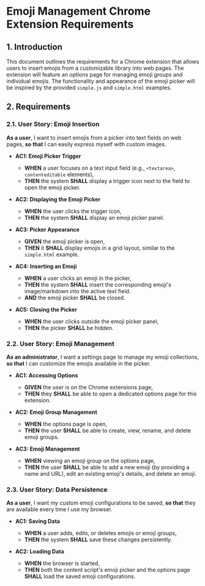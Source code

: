 # Emoji Management Chrome Extension Requirements

## 1. Introduction

This document outlines the requirements for a Chrome extension that allows users to insert emojis from a customizable library into web pages. The extension will feature an options page for managing emoji groups and individual emojis. The functionality and appearance of the emoji picker will be inspired by the provided `simple.js` and `simple.html` examples.

## 2. Requirements

### 2.1. User Story: Emoji Insertion

**As a user**, I want to insert emojis from a picker into text fields on web pages, **so that** I can easily express myself with custom images.

- **AC1: Emoji Picker Trigger**
  - **WHEN** a user focuses on a text input field (e.g., `<textarea>`, `contenteditable` elements),
  - **THEN** the system **SHALL** display a trigger icon next to the field to open the emoji picker.

- **AC2: Displaying the Emoji Picker**
  - **WHEN** the user clicks the trigger icon,
  - **THEN** the system **SHALL** display an emoji picker panel.

- **AC3: Picker Appearance**
  - **GIVEN** the emoji picker is open,
  - **THEN** it **SHALL** display emojis in a grid layout, similar to the `simple.html` example.

- **AC4: Inserting an Emoji**
  - **WHEN** a user clicks an emoji in the picker,
  - **THEN** the system **SHALL** insert the corresponding emoji's image/markdown into the active text field.
  - **AND** the emoji picker **SHALL** be closed.

- **AC5: Closing the Picker**
  - **WHEN** the user clicks outside the emoji picker panel,
  - **THEN** the picker **SHALL** be hidden.

### 2.2. User Story: Emoji Management

**As an administrator**, I want a settings page to manage my emoji collections, **so that** I can customize the emojis available in the picker.

- **AC1: Accessing Options**
  - **GIVEN** the user is on the Chrome extensions page,
  - **THEN** they **SHALL** be able to open a dedicated options page for this extension.

- **AC2: Emoji Group Management**
  - **WHEN** the options page is open,
  - **THEN** the user **SHALL** be able to create, view, rename, and delete emoji groups.

- **AC3: Emoji Management**
  - **WHEN** viewing an emoji group on the options page,
  - **THEN** the user **SHALL** be able to add a new emoji (by providing a name and URL), edit an existing emoji's details, and delete an emoji.

### 2.3. User Story: Data Persistence

**As a user**, I want my custom emoji configurations to be saved, **so that** they are available every time I use my browser.

- **AC1: Saving Data**
  - **WHEN** a user adds, edits, or deletes emojis or emoji groups,
  - **THEN** the system **SHALL** save these changes persistently.

- **AC2: Loading Data**
  - **WHEN** the browser is started,
  - **THEN** both the content script's emoji picker and the options page **SHALL** load the saved emoji configurations.

